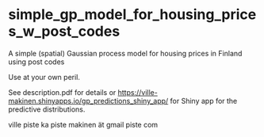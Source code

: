 # simple_gp_model_for_housing_prices_w_post_codes
A simple (spatial) Gaussian process model for housing prices in Finland using post codes

Use at your own peril. 

See description.pdf for details or https://ville-makinen.shinyapps.io/gp_predictions_shiny_app/ for Shiny app for the predictive distributions.

ville piste ka piste makinen ät gmail piste com
